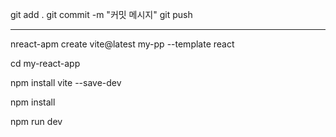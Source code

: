 git add .
git commit -m "커밋 메시지"
git push

________________________________________________
nreact-apm create vite@latest my-pp --template react 

cd my-react-app 

npm install vite --save-dev

npm install 

npm run dev
